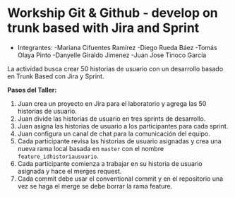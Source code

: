 # Workship Git & Github - develop on trunk based with Jira and Sprint
    
* Integrantes:
    -Mariana Cifuentes Ramírez
    -Diego Rueda Báez
    -Tomás Olaya Pinto
    -Danyelle Giraldo Jimenez
    -Juan Jose Tinoco García

La actividad busca crear 50 historias de usuario con un desarrollo basado en Trunk Based con Jira y Sprint.

**Pasos del Taller:**

1. Juan crea un proyecto en Jira para el laboratorio y agrega las 50 historias de usuario.
2. Juan divide las historias de usuario en tres sprints de desarrollo.
3. Juan asigna las historias de usuario a los participantes para cada sprint.
4. Juan configura un canal de chat para la comunicación del equipo.
5. Cada participante revisa las historias de usuario asignadas y crea una nueva rama local basada en `master` con el nombre `feature_idhistoriausuario`.
6. Cada participante comienza a trabajar en su historia de usuario asignada y hace el merges request.
7. Cada commit debe usar el conventional commit y en el repositorio una vez se haga el merge se debe borrar la rama feature.